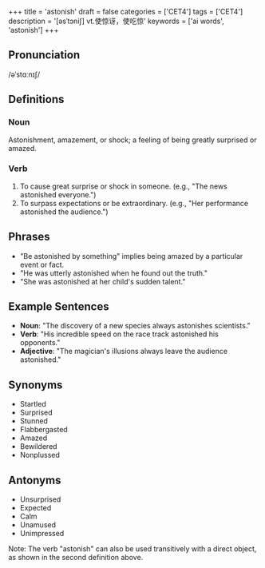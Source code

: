 +++
title = 'astonish'
draft = false
categories = ['CET4']
tags = ['CET4']
description = '[əsˈtɔni∫] vt.使惊讶，使吃惊'
keywords = ['ai words', 'astonish']
+++

## Pronunciation
/əˈstɑːnɪʃ/

## Definitions
### Noun
Astonishment, amazement, or shock; a feeling of being greatly surprised or amazed.

### Verb
1. To cause great surprise or shock in someone. (e.g., "The news astonished everyone.")
2. To surpass expectations or be extraordinary. (e.g., "Her performance astonished the audience.")

## Phrases
- "Be astonished by something" implies being amazed by a particular event or fact.
- "He was utterly astonished when he found out the truth."
- "She was astonished at her child's sudden talent."

## Example Sentences
- **Noun**: "The discovery of a new species always astonishes scientists."
- **Verb**: "His incredible speed on the race track astonished his opponents."
- **Adjective**: "The magician's illusions always leave the audience astonished."

## Synonyms
- Startled
- Surprised
- Stunned
- Flabbergasted
- Amazed
- Bewildered
- Nonplussed

## Antonyms
- Unsurprised
- Expected
- Calm
- Unamused
- Unimpressed

Note: The verb "astonish" can also be used transitively with a direct object, as shown in the second definition above.
